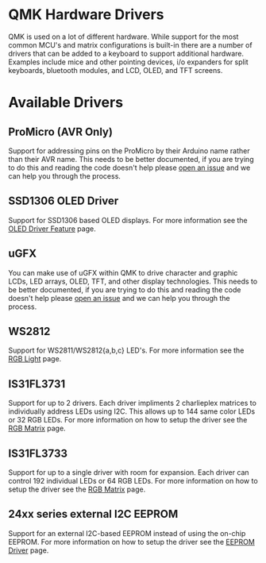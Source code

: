 # QMK Hardware Drivers

QMK is used on a lot of different hardware. While support for the most common MCU's and matrix configurations is built-in there are a number of drivers that can be added to a keyboard to support additional hardware. Examples include mice and other pointing devices, i/o expanders for split keyboards, bluetooth modules, and LCD, OLED, and TFT screens.

<!-- FIXME: This should talk about how drivers are integrated into QMK and how you can add your own driver.

# Driver System Overview

-->

# Available Drivers

## ProMicro (AVR Only)

Support for addressing pins on the ProMicro by their Arduino name rather than their AVR name. This needs to be better documented, if you are trying to do this and reading the code doesn't help please [open an issue](https://github.com/qmk/qmk_firmware/issues/new) and we can help you through the process.

## SSD1306 OLED Driver

Support for SSD1306 based OLED displays. For more information see the [OLED Driver Feature](feature_oled_driver.md) page.

## uGFX

You can make use of uGFX within QMK to drive character and graphic LCDs, LED arrays, OLED, TFT, and other display technologies. This needs to be better documented, if you are trying to do this and reading the code doesn't help please [open an issue](https://github.com/qmk/qmk_firmware/issues/new) and we can help you through the process.

## WS2812

Support for WS2811/WS2812{a,b,c} LED's. For more information see the [RGB Light](feature_rgblight.md) page.

## IS31FL3731

Support for up to 2 drivers. Each driver impliments 2 charlieplex matrices to individually address LEDs using I2C. This allows up to 144 same color LEDs or 32 RGB LEDs. For more information on how to setup the driver see the [RGB Matrix](feature_rgb_matrix.md) page.

## IS31FL3733

Support for up to a single driver with room for expansion. Each driver can control 192 individual LEDs or 64 RGB LEDs. For more information on how to setup the driver see the [RGB Matrix](feature_rgb_matrix.md) page.

## 24xx series external I2C EEPROM

Support for an external I2C-based EEPROM instead of using the on-chip EEPROM. For more information on how to setup the driver see the [EEPROM Driver](eeprom_driver.md) page.
